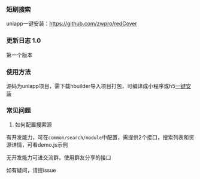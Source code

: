 ### 短剧搜索

uniapp一键安装：https://github.com/zwpro/redCover

### 更新日志 1.0

第一个版本


### 使用方法

源码为uniapp项目，需下载hbuilder导入项目打包，可编译成小程序或h5[一键安装](http://lianghua.wxthe.com/docs/)


### 常见问题
1. 如何配置搜索源

有开发能力，可在`common/search/module`中配置，需提供2个接口，搜索列表和资源详情，可看demo.js示例

无开发能力可进交流群，使用群友分享的接口



如有疑问，请提issue